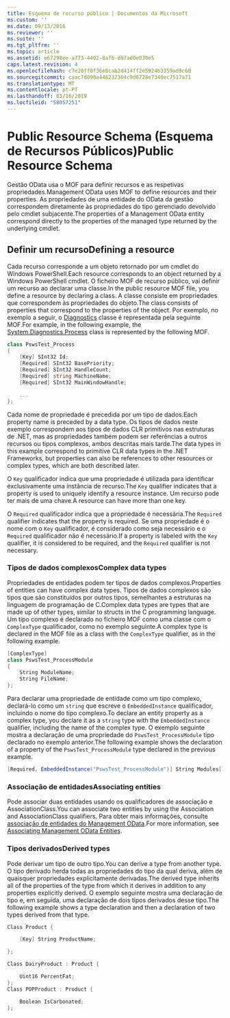 ```yaml
---
title: Esquema de recurso público | Documentos da Microsoft
ms.custom: ''
ms.date: 09/13/2016
ms.reviewer: ''
ms.suite: ''
ms.tgt_pltfrm: ''
ms.topic: article
ms.assetid: e67298ee-a773-4402-8afb-d97ad0e030e5
caps.latest.revision: 4
ms.openlocfilehash: c7e20ff0f36e8cab2d414ff2e5924b3359ad9c60
ms.sourcegitcommit: caac7d098a448232304c9d6728e7340ec7517a71
ms.translationtype: MT
ms.contentlocale: pt-PT
ms.lasthandoff: 03/16/2019
ms.locfileid: "58057251"
---
```

# <a name="public-resource-schema"></a><span data-ttu-id="3e649-102">Public Resource Schema (Esquema de Recursos Públicos)</span><span class="sxs-lookup"><span data-stu-id="3e649-102">Public Resource Schema</span></span>

<span data-ttu-id="3e649-103">Gestão OData usa o MOF para definir recursos e as respetivas propriedades.</span><span class="sxs-lookup"><span data-stu-id="3e649-103">Management OData uses MOF to define resources and their properties.</span></span> <span data-ttu-id="3e649-104">As propriedades de uma entidade do OData da gestão correspondem diretamente às propriedades do tipo gerenciado devolvido pelo cmdlet subjacente.</span><span class="sxs-lookup"><span data-stu-id="3e649-104">The properties of a Management OData entity correspond directly to the properties of the managed type returned by the underlying cmdlet.</span></span>

## <a name="defining-a-resource"></a><span data-ttu-id="3e649-105">Definir um recurso</span><span class="sxs-lookup"><span data-stu-id="3e649-105">Defining a resource</span></span>

<span data-ttu-id="3e649-106">Cada recurso corresponde a um objeto retornado por um cmdlet do Windows PowerShell.</span><span class="sxs-lookup"><span data-stu-id="3e649-106">Each resource corresponds to an object returned by a Windows PowerShell cmdlet.</span></span> <span data-ttu-id="3e649-107">O ficheiro MOF de recurso público, vai definir um recurso ao declarar uma classe.</span><span class="sxs-lookup"><span data-stu-id="3e649-107">In the public resource MOF file, you define a resource by declaring a class.</span></span> <span data-ttu-id="3e649-108">A classe consiste em propriedades que correspondem às propriedades do objeto.</span><span class="sxs-lookup"><span data-stu-id="3e649-108">The class consists of properties that correspond to the properties of the object.</span></span> <span data-ttu-id="3e649-109">Por exemplo, no exemplo a seguir, o [Diagnostics](/dotnet/api/System.Diagnostics.Process) classe é representada pela seguinte MOF.</span><span class="sxs-lookup"><span data-stu-id="3e649-109">For example, in the following example, the [System.Diagnostics.Process](/dotnet/api/System.Diagnostics.Process) class is represented by the following MOF.</span></span>

```csharp
class PswsTest_Process
{
    [Key] SInt32 Id;
    [Required] SInt32 BasePriority;
    [Required] SInt32 HandleCount;
    [Required] string MachineName;
    [Required] SInt32 MainWindowHandle;

    ...
};
```

<span data-ttu-id="3e649-110">Cada nome de propriedade é precedida por um tipo de dados.</span><span class="sxs-lookup"><span data-stu-id="3e649-110">Each property name is preceded by a data type.</span></span> <span data-ttu-id="3e649-111">Os tipos de dados neste exemplo correspondem aos tipos de dados CLR primitivos nas estruturas de .NET, mas as propriedades também podem ser referências a outros recursos ou tipos complexos, ambos descritas mais tarde.</span><span class="sxs-lookup"><span data-stu-id="3e649-111">The data types in this example correspond to primitive CLR data types in the .NET Frameworks, but properties can also be references to other resources or complex types, which are both described later.</span></span>

<span data-ttu-id="3e649-112">O `Key` qualificador indica que uma propriedade é utilizada para identificar exclusivamente uma instância de recurso.</span><span class="sxs-lookup"><span data-stu-id="3e649-112">The `Key` qualifier indicates that a property is used to uniquely identify a resource instance.</span></span> <span data-ttu-id="3e649-113">Um recurso pode ter mais de uma chave.</span><span class="sxs-lookup"><span data-stu-id="3e649-113">A resource can have more than one key.</span></span>

<span data-ttu-id="3e649-114">O `Required` qualificador indica que a propriedade é necessária.</span><span class="sxs-lookup"><span data-stu-id="3e649-114">The `Required` qualifier indicates that the property is required.</span></span> <span data-ttu-id="3e649-115">Se uma propriedade é o nome com o `Key` qualificador, é considerado como seja necessário e o `Required` qualificador não é necessário.</span><span class="sxs-lookup"><span data-stu-id="3e649-115">If a property is labeled with the `Key` qualifier, it is considered to be required, and the `Required` qualifier is not necessary.</span></span>

### <a name="complex-data-types"></a><span data-ttu-id="3e649-116">Tipos de dados complexos</span><span class="sxs-lookup"><span data-stu-id="3e649-116">Complex data types</span></span>

<span data-ttu-id="3e649-117">Propriedades de entidades podem ter tipos de dados complexos.</span><span class="sxs-lookup"><span data-stu-id="3e649-117">Properties of entities can have complex data types.</span></span> <span data-ttu-id="3e649-118">Tipos de dados complexos são tipos que são constituídos por outros tipos, semelhantes a estruturas na linguagem de programação de C.</span><span class="sxs-lookup"><span data-stu-id="3e649-118">Complex data types are types that are made up of other types, similar to structs in the C programming language.</span></span> <span data-ttu-id="3e649-119">Um tipo complexo é declarado no ficheiro MOF como uma classe com o `ComplexType` qualificador, como no exemplo seguinte.</span><span class="sxs-lookup"><span data-stu-id="3e649-119">A complex type is declared in the MOF file as a class with the `ComplexType` qualifier, as in the following example.</span></span>

```csharp
[ComplexType]
class PswsTest_ProcessModule
{
    String ModuleName;
    String FileName;
};
```

<span data-ttu-id="3e649-120">Para declarar uma propriedade de entidade como um tipo complexo, declará-lo como um `string` que escreve o `EmbeddedInstance` qualificador, incluindo o nome do tipo complexo.</span><span class="sxs-lookup"><span data-stu-id="3e649-120">To declare an entity property as a complex type, you declare it as a `string` type with the `EmbeddedInstance` qualifier, including the name of the complex type.</span></span> <span data-ttu-id="3e649-121">O exemplo seguinte mostra a declaração de uma propriedade do `PswsTest_ProcessModule` tipo declarado no exemplo anterior.</span><span class="sxs-lookup"><span data-stu-id="3e649-121">The following example shows the declaration of a property of the `PswsTest_ProcessModule` type declared in the previous example.</span></span>

```csharp
[Required, EmbeddedInstance("PswsTest_ProcessModule")] String Modules[];
```

### <a name="associating-entities"></a><span data-ttu-id="3e649-122">Associação de entidades</span><span class="sxs-lookup"><span data-stu-id="3e649-122">Associating entities</span></span>

<span data-ttu-id="3e649-123">Pode associar duas entidades usando os qualificadores de associação e AssociationClass.</span><span class="sxs-lookup"><span data-stu-id="3e649-123">You can associate two entities by using the Association and AssociationClass qualifiers.</span></span> <span data-ttu-id="3e649-124">Para obter mais informações, consulte [associação de entidades do Management OData](./associating-management-odata-entities.md).</span><span class="sxs-lookup"><span data-stu-id="3e649-124">For more information, see [Associating Management OData Entities](./associating-management-odata-entities.md).</span></span>

### <a name="derived-types"></a><span data-ttu-id="3e649-125">Tipos derivados</span><span class="sxs-lookup"><span data-stu-id="3e649-125">Derived types</span></span>

<span data-ttu-id="3e649-126">Pode derivar um tipo de outro tipo.</span><span class="sxs-lookup"><span data-stu-id="3e649-126">You can derive a type from another type.</span></span> <span data-ttu-id="3e649-127">O tipo derivado herda todas as propriedades do tipo da qual deriva, além de quaisquer propriedades explicitamente derivadas.</span><span class="sxs-lookup"><span data-stu-id="3e649-127">The derived type inherits all of the properties of the type from which it derives in addition to any properties explicitly derived.</span></span> <span data-ttu-id="3e649-128">O exemplo seguinte mostra uma declaração de tipo e, em seguida, uma declaração de dois tipos derivados desse tipo.</span><span class="sxs-lookup"><span data-stu-id="3e649-128">The following example shows a type declaration and then a declaration of two types derived from that type.</span></span>

```csharp
Class Product {

    [Key] String ProductName;

};

Class DairyProduct : Product {

    Uint16 PercentFat;
};
Class POPProduct : Product {

    Boolean IsCarbonated;
};
```